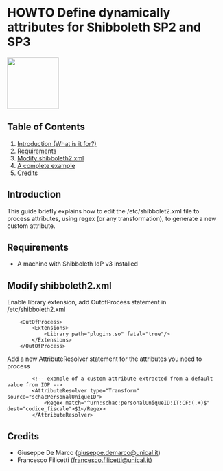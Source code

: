 # HOWTO Define dynamically attributes for Shibboleth SP2 and SP3

<img width="120px" src="https://wiki.idem.garrservices.it/IDEM_Approved.png" />

## Table of Contents

1. [Introduction (What is it for?)](#Introduction)
2. [Requirements](#requirements)
3. [Modify shibboleth2.xml](#modify-shibboleth2.xml)
4. [A complete example](#example)
5. [Credits](#credits)

## Introduction

This guide briefly explains how to edit the /etc/shibbolet2.xml file to process attributes, using regex (or any transformation), to generate a new custom attribute.

## Requirements

* A machine with Shibboleth IdP v3 installed

## Modify shibboleth2.xml

Enable library extension, add OutofProcess statement in /etc/shibboleth2.xml
```
    <OutOfProcess>
        <Extensions>
            <Library path="plugins.so" fatal="true"/>
        </Extensions>
    </OutOfProcess>
```

Add a new AttributeResolver statement for the attributes you need to process
````
        <!-- example of a custom attribute extracted from a default value from IDP -->
        <AttributeResolver type="Transform" source="schacPersonalUniqueID">
            <Regex match="^urn:schac:personalUniqueID:IT:CF:(.+)$" dest="codice_fiscale">$1</Regex>
        </AttributeResolver>
````

## Credits

- Giuseppe De Marco (giuseppe.demarco@unical.it)
- Francesco Filicetti (francesco.filicetti@unical.it)
